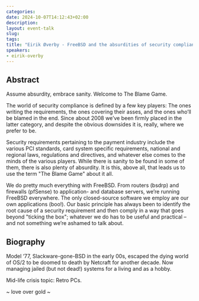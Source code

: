 ```yaml
---
categories:
date: 2024-10-07T14:12:43+02:00
description:
layout: event-talk
slug:
tags:
title: "Eirik Øverby - FreeBSD and the absurdities of security compliance"
speakers:
- eirik-overby
---
```


## Abstract

Assume absurdity, embrace sanity. Welcome to The Blame Game.

The world of security compliance is defined by a few key players: The ones writing the requirements, the ones covering their asses, and the ones who’ll be blamed in the end. Since about 2008 we’ve been firmly placed in the latter category, and despite the obvious downsides it is, really, where we prefer to be.

Security requirements pertaining to the payment industry include the various PCI standards, card system specific requirements, national and regional laws, regulations and directives, and whatever else comes to the minds of the various players. While there is sanity to be found in some of them, there is also plenty of absurdity. It is this, above all, that leads us to use the term "The Blame Game" about it all.

We do pretty much everything with FreeBSD. From routers (bsdrp) and firewalls (pfSense) to application- and database servers, we’re running FreeBSD everywhere. The only closed-source software we employ are our own applications (boo!). Our basic principle has always been to identify the root cause of a security requirement and then comply in a way that goes beyond "ticking the box"; whatever we do has to be useful and practical – and not something we’re ashamed to talk about.

## Biography

Model ‘77, Slackware-gone-BSD in the early 00s, escaped the dying world of OS/2 to be doomed to death by Netcraft for another decade. Now managing jailed (but not dead!) systems for a living and as a hobby.

Mid-life crisis topic: Retro PCs.

~ love over gold ~
